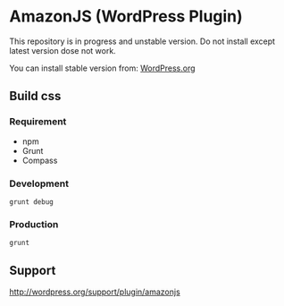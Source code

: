 AmazonJS (WordPress Plugin)
========

This repository is in progress and unstable version. Do not install except latest version dose not work.

You can install stable version from: [WordPress.org](http://wordpress.org/plugins/amazonjs/)

## Build css

### Requirement

* npm
* Grunt
* Compass

### Development

```
grunt debug
```

### Production

```
grunt
```

## Support

http://wordpress.org/support/plugin/amazonjs